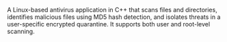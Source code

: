 A Linux-based antivirus application in C++ that scans files and directories, identifies malicious files using MD5 hash detection, and isolates threats in a user-specific encrypted quarantine. It supports both user and root-level scanning.

